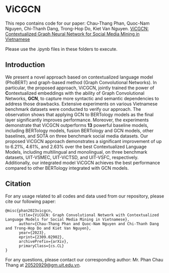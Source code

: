 # ViCGCN
  
This repo contains code for our paper: Chau-Thang Phan, Quoc-Nam Nguyen, Chi-Thanh Dang, Trong-Hop Do, Kiet Van Nguyen. <a href="https://www.researchgate.net/publication/370003253_ViCGCN_Graph_Convolutional_Network_with_Contextualized_Language_Models_for_Social_Media_Mining_in_Vietnamese" target="_blank">ViCGCN: Contextualized Graph Neural Network for Social Media Mining in Vietnamese</a>

Please use the .ipynb files in these folders to execute.

## Introduction
We present a novel approach based on contextualized language model (PhoBERT) and graph-based method (Graph Convolutional Networks). In particular, the proposed approach, ViCGCN, jointly trained the power of **C**ontextualized embeddings with the ability of Graph Convolutional Networks, **GCN**, to capture more syntactic and semantic dependencies to address those drawbacks. Extensive experiments on various Vietnamese benchmark datasets were conducted to verify our approach. The observation shows that applying GCN to BERTology models as the final layer significantly improves performance. Moreover, the experiments demonstrate that ViCGCN outperforms **13** powerful baseline models, including BERTology models, fusion BERTology and GCN models, other baselines, and SOTA on three benchmark social media datasets. Our proposed ViCGCN approach demonstrates a significant improvement of up to 6.21%, 4.61%, and 2.63% over the best Contextualized Language Models, including multilingual and monolingual, on three benchmark datasets, UIT-VSMEC, UIT-ViCTSD, and UIT-VSFC, respectively. Additionally, our integrated model ViCGCN achieves the best performance compared to other BERTology integrated with GCN models. 

## Citation
For any usage related to all codes and data used from our repository, please cite our following paper:

```
@misc{phan2023vicgcn,
      title={ViCGCN: Graph Convolutional Network with Contextualized Language Models for Social Media Mining in Vietnamese}, 
      author={Chau-Thang Phan and Quoc-Nam Nguyen and Chi-Thanh Dang and Trong-Hop Do and Kiet Van Nguyen},
      year={2023},
      eprint={2309.02902},
      archivePrefix={arXiv},
      primaryClass={cs.CL}
}
```

For any questions, please contact our corresponding author: Mr. Phan Chau Thang at 20520929@gm.uit.edu.vn.
